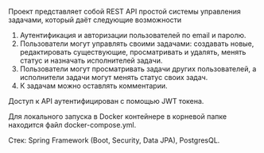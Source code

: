Проект представляет собой REST API простой системы управления задачами, который даёт следующие возможности
1) Аутентификация и авторизации пользователей по email и паролю.
2) Пользователи могут управлять своими задачами: создавать новые, редактировать существующие, просматривать и удалять, менять статус и назначать исполнителей задачи.
3) Пользователи могут просматривать задачи других пользователей, а исполнители задачи могут менять статус своих задач.
4) К задачам можно оставлять комментарии.

Доступ к API аутентифицирован с помощью JWT токена. 

Для локального запуска в Docker контейнере в корневой папке находится файл docker-compose.yml.

Стек: Spring Framework (Boot, Security, Data JPA), PostgresQL.
